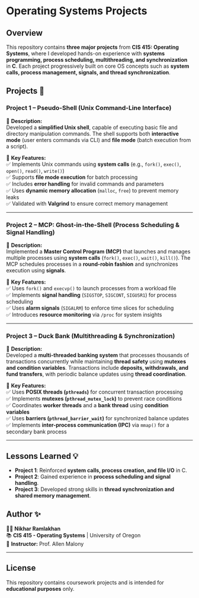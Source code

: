 # Operating Systems Projects 

## Overview  
This repository contains **three major projects** from **CIS 415: Operating Systems**, where I developed hands-on experience with **systems programming, process scheduling, multithreading, and synchronization** in **C**. Each project progressively built on core OS concepts such as **system calls, process management, signals, and thread synchronization**.

## Projects 📂  

### **Project 1 – Pseudo-Shell (Unix Command-Line Interface)**  
📌 **Description:**  
Developed a **simplified Unix shell**, capable of executing basic file and directory manipulation commands. The shell supports both **interactive mode** (user enters commands via CLI) and **file mode** (batch execution from a script).  

🔹 **Key Features:**  
✅ Implements Unix commands using **system calls** (e.g., `fork()`, `exec()`, `open()`, `read()`, `write()`)  
✅ Supports **file mode execution** for batch processing  
✅ Includes **error handling** for invalid commands and parameters  
✅ Uses **dynamic memory allocation** (`malloc`, `free`) to prevent memory leaks  
✅ Validated with **Valgrind** to ensure correct memory management  

---

### **Project 2 – MCP: Ghost-in-the-Shell (Process Scheduling & Signal Handling)**  
📌 **Description:**  
Implemented a **Master Control Program (MCP)** that launches and manages multiple processes using **system calls** (`fork()`, `exec()`, `wait()`, `kill()`). The MCP schedules processes in a **round-robin fashion** and synchronizes execution using **signals**.  

🔹 **Key Features:**  
✅ Uses `fork()` and `execvp()` to launch processes from a workload file  
✅ Implements **signal handling** (`SIGSTOP`, `SIGCONT`, `SIGUSR1`) for process scheduling  
✅ Uses **alarm signals** (`SIGALRM`) to enforce time slices for scheduling  
✅ Introduces **resource monitoring** via `/proc` for system insights  

---

### **Project 3 – Duck Bank (Multithreading & Synchronization)**  
📌 **Description:**  
Developed a **multi-threaded banking system** that processes thousands of transactions concurrently while maintaining **thread safety** using **mutexes and condition variables**. Transactions include **deposits, withdrawals, and fund transfers**, with periodic balance updates using **thread coordination**.

🔹 **Key Features:**  
✅ Uses **POSIX threads (`pthreads`)** for concurrent transaction processing  
✅ Implements **mutexes (`pthread_mutex_lock`)** to prevent race conditions  
✅ Coordinates **worker threads** and a **bank thread** using **condition variables**  
✅ Uses **barriers (`pthread_barrier_wait`)** for synchronized balance updates  
✅ Implements **inter-process communication (IPC)** via `mmap()` for a secondary bank process  

---

## Lessons Learned 💡  
- **Project 1**: Reinforced **system calls, process creation, and file I/O** in C.  
- **Project 2**: Gained experience in **process scheduling and signal handling**.  
- **Project 3**: Developed strong skills in **thread synchronization and shared memory management**.  

## Author ✨  
👨‍💻 **Nikhar Ramlakhan**  
📚 **CIS 415 - Operating Systems** | University of Oregon  
📝 **Instructor:** Prof. Allen Malony  

---

## License  
This repository contains coursework projects and is intended for **educational purposes** only.

